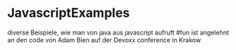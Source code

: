 # JavascriptExamples
diverse Beispiele, wie man von java aus javascript aufruft
#fun ist angelehnt an den code von Adam Bien auf der  Devoxx conference in Krakow 


